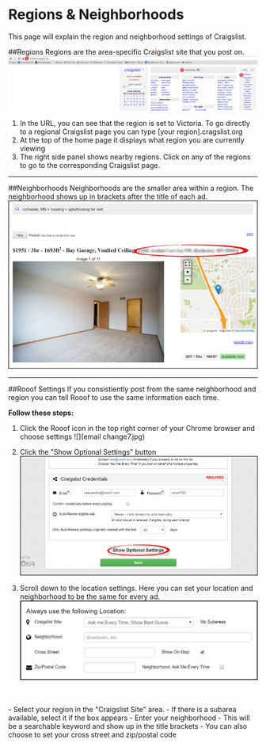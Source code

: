 # Regions & Neighborhoods
This page will explain the region and neighborhood settings of Craigslist.

##Regions
Regions are the area-specific Craigslist site that you post on. 
![](maps4.jpg)
1. In the URL, you can see that the region is set to Victoria. To go directly to a regional Craigslist page you can type [your region].cragslist.org
2. At the top of the home page it displays what region you are currently viewing
3. The right side panel shows nearby regions. Click on any of the regions to go to the corresponding Craigslist page.

---
##Neighborhoods
Neighborhoods are the smaller area within a region. The neighborhood shows up in brackets after the title of each ad.<br>
![](maps5.jpg)

---
##Rooof Settings
If you consistiently post from the same neighborhood and region you can tell Rooof to use the same information each time.

**Follow these steps:**
1. Click the Rooof icon in the top right corner of your Chrome browser and choose settings
![](email change7.jpg)

2. Click the "Show Optional Settings" button
![](photos2.jpg)

3. Scroll down to the location settings. Here you can set your location and neighborhood to be the same for every ad.
![](settings4.jpg)
<br>
<br>
 - Select your region in the "Craigslist Site" area.
     - If there is a subarea available, select it if the box appears
 - Enter your neighborhood
     - This will be a searchable keyword and show up in the title brackets
 - You can also choose to set your cross street and zip/postal code
